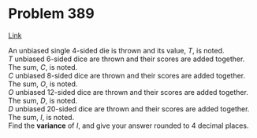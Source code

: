# Problem 389

[Link](https://projecteuler.net/problem=389)

An unbiased single $4$-sided die is thrown and its value, $T$, is noted.  
$T$ unbiased $6$-sided dice are thrown and their scores are added together. The sum, $C$, is noted.  
$C$ unbiased $8$-sided dice are thrown and their scores are added together. The sum, $O$, is noted.  
$O$ unbiased $12$-sided dice are thrown and their scores are added together. The sum, $D$, is noted.  
$D$ unbiased $20$-sided dice are thrown and their scores are added together. The sum, $I$, is noted.  
Find the **variance** of $I$, and give your answer rounded to $4$ decimal places.
